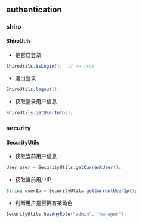 ## authentication

### shiro

#### ShiroUtils

- 是否已登录

``` java
ShiroUtils.isLogin();  // => true
```

- 退出登录

``` java
ShiroUtils.logout();  
```

- 获取登录用户信息

``` java
ShiroUtils.getUserInfo();
```

### security

#### SecurityUtils

- 获取当前用户信息

``` java
User user = SecurityUtils.getCurrentUser();
```

- 获取当前用户IP

``` java
String userIp = SecurityUtils.getCurrentUserIp();
```

- 判断用户是否拥有某角色

``` java
SecurityUtils.hasAnyRole("admin", "manager");
```


